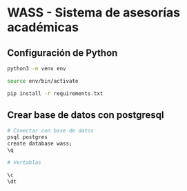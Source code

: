 # WASS - Sistema de asesorías académicas

## Configuración de Python
```bash
python3 -m venv env

source env/bin/activate

pip install -r requirements.txt
```

## Crear base de datos con postgresql

```bash
# Conectar con base de datos
psql postgres
create database wass;
\q 

# Vertablas

\c
\dt
```
